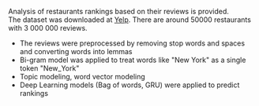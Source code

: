 Analysis of restaurants rankings based on their reviews is provided. <br>
The dataset was downloaded at [Yelp](https://www.yelp.com/dataset). There are around 50000 restaurants with 3 000 000 reviews. <br>

* The reviews were preprocessed by removing stop words and spaces and converting words into lemmas
* Bi-gram model was applied to treat words like "New York" as a single token "New_York"
* Topic modeling, word vector modeling
* Deep Learning models (Bag of words, GRU) were applied to predict rankings
